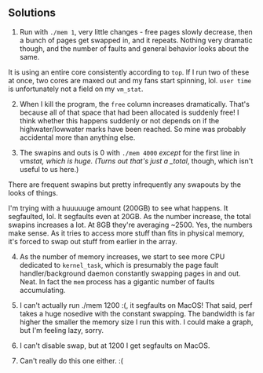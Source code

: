## Solutions

1. Run with `./mem 1`, very little changes - free pages slowly decrease, then a bunch of pages get swapped in, and it repeats. Nothing very dramatic though, and the number of faults and general behavior looks about the same.

It is using an entire core consistently according to `top`. If I run two of these at once, two cores are maxed out and my fans start spinning, lol. `user time` is unfortunately not a field on my `vm_stat`.

2. When I kill the program, the `free` column increases dramatically. That's because all of that space that had been allocated is suddenly free! I think whether this happens suddenly or not depends on if the highwater/lowwater marks have been reached. So mine was probably accidental more than anything else.

3. The swapins and outs is 0 with `./mem 4000` _except_ for the first line in vm*stat, which is huge. (Turns out that's just a \_total*, though, which isn't useful to us here.)

There are frequent swapins but pretty infrequently any swapouts by the looks of things.

I'm trying with a huuuuuge amount (200GB) to see what happens. It segfaulted, lol.
It segfaults even at 20GB.
As the number increase, the total swapins increases a lot. At 8GB they're averaging ~2500.
Yes, the numbers make sense. As it tries to access more stuff than fits in physical memory, it's forced to swap out stuff from earlier in the array.

4. As the number of memory increases, we start to see more CPU dedicated to `kernel_task`, which is presumably the page fault handler/background daemon constantly swapping pages in and out. Neat. In fact the `mem` process has a gigantic number of faults accumulating.

5. I can't actually run ./mem 1200 :(, it segfaults on MacOS! That said, perf takes a huge nosedive with the constant swapping. The bandwidth is far higher the smaller the memory size I run this with. I could make a graph, but I'm feeling lazy, sorry.

6. I can't disable swap, but at 1200 I get segfaults on MacOS.

7. Can't really do this one either. :(
